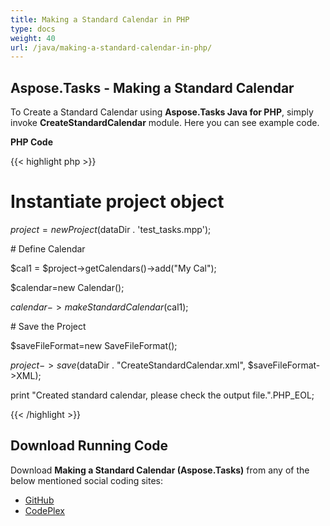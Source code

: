 ```yaml
---
title: Making a Standard Calendar in PHP
type: docs
weight: 40
url: /java/making-a-standard-calendar-in-php/
---
```


## **Aspose.Tasks - Making a Standard Calendar**
To Create a Standard Calendar using **Aspose.Tasks Java for PHP**, simply invoke **CreateStandardCalendar** module. Here you can see example code.

**PHP Code**

{{< highlight php >}}

 # Instantiate project object

$project = new Project($dataDir . 'test_tasks.mpp');

\# Define Calendar

$cal1 = $project->getCalendars()->add("My Cal");

$calendar=new Calendar();

$calendar->makeStandardCalendar($cal1);

\# Save the Project

$saveFileFormat=new SaveFileFormat();

$project->save($dataDir . "CreateStandardCalendar.xml", $saveFileFormat->XML);

print "Created standard calendar, please check the output file.".PHP_EOL;

{{< /highlight >}}
## **Download Running Code**
Download **Making a Standard Calendar (Aspose.Tasks)** from any of the below mentioned social coding sites:

- [GitHub](https://github.com/aspose-tasks/Aspose.Tasks-for-Java/blob/master/Plugins/Aspose_Tasks_Java_for_PHP/src/aspose/tasks/WorkingWithCalendars/CreateStandardCalendar.php)
- [CodePlex](https://asposetasksjavaphp.codeplex.com/SourceControl/latest#src/aspose/tasks/WorkingWithCalendars/CreateStandardCalendar.php)
